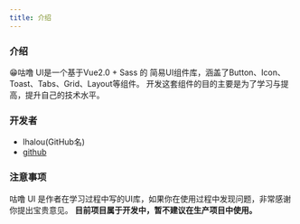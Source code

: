 ```yaml
---
title: 介绍
---
```


### 介绍

😁咕噜 UI是一个基于Vue2.0 + Sass 的 简易UI组件库，涵盖了Button、Icon、Toast、Tabs、Grid、Layout等组件。 开发这套组件的目的主要是为了学习与提高，提升自己的技术水平。

### 开发者

- lhalou(GitHub名)
- [github](https://github.com/lhalou/gulu-Framework)

### 注意事项

咕噜 UI 是作者在学习过程中写的UI库，如果你在使用过程中发现问题，非常感谢你提出宝贵意见。
**目前项目属于开发中，暂不建议在生产项目中使用。**

